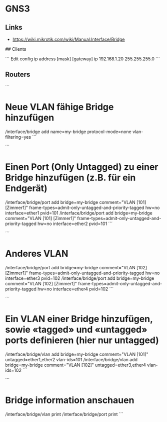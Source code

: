 # GNS3

## Links
* https://wiki.mikrotik.com/wiki/Manual:Interface/Bridge
  

## Clients

´´´
Edit config
ip address [mask] [gateway]
ip 192.168.1.20 255.255.255.0
´´´


## Routers

´´´
# Neue VLAN fähige Bridge hinzufügen
/interface/bridge add name=my-bridge protocol-mode=none vlan-filtering=yes
´´´

´´´
# Einen Port (Only Untagged) zu einer Bridge hinzufügen (z.B. für ein Endgerät)
/interface/bridge/port add bridge=my-bridge comment="VLAN [101]  [Zimmer1]" frame-types=admit-only-untagged-and-priority-tagged hw=no interface=ether1 pvid=101
/interface/bridge/port add bridge=my-bridge comment="VLAN [101]  [Zimmer1]" frame-types=admit-only-untagged-and-priority-tagged hw=no interface=ether2 pvid=101
´´´

´´´
# Anderes VLAN
/interface/bridge/port add bridge=my-bridge comment="VLAN [102]  [Zimmer1]" frame-types=admit-only-untagged-and-priority-tagged hw=no interface=ether3 pvid=102
/interface/bridge/port add bridge=my-bridge comment="VLAN [102]  [Zimmer1]" frame-types=admit-only-untagged-and-priority-tagged hw=no interface=ether4 pvid=102
´´´

´´´
# Ein VLAN einer Bridge hinzufügen, sowie «tagged» und «untagged» ports definieren (hier nur untagged)
/interface/bridge/vlan add bridge=my-bridge comment="VLAN [101]" untagged=ether1,ether2 vlan-ids=101
/interface/bridge/vlan add bridge=my-bridge comment="VLAN [102]" untagged=ether3,ether4 vlan-ids=102
´´´

´´´
# Bridge information anschauen
/interface/bridge/vlan print
/interface/bridge/port print
´´´
